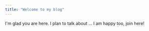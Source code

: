 ```yaml
---
title: "Welcome to my blog"
---
```


I'm glad you are here. I plan to talk about ...
I am happy too, join here!
